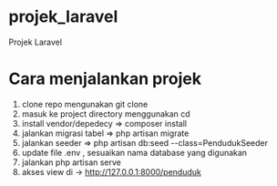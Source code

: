 # projek_laravel
Projek Laravel

# Cara menjalankan projek

1. clone repo mengunakan git clone
2. masuk ke project directory menggunakan cd
3. install vendor/depedecy => composer install
4. jalankan migrasi tabel => php artisan migrate
5. jalankan seeder => php artisan db:seed --class=PendudukSeeder
6. update file .env , sesuaikan nama database yang digunakan 
7. jalankan php artisan serve
8. akses view di -> http://127.0.0.1:8000/penduduk